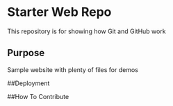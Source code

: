 # Starter Web Repo

This repository is for showing how Git and GitHub work

## Purpose

Sample website with plenty of files for demos

##Deployment

##How To Contribute 